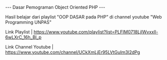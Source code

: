 --- Dasar Pemograman Object Oriented PHP ---

Hasil belajar dari playlist "OOP DASAR pada PHP" di channel youtube "Web Programming UNPAS"

Link Playlist | https://www.youtube.com/playlist?list=PLFIM0718LjIWvxxll-6wLXrC_16h_Bl_p

Link Channel Youtube | https://www.youtube.com/channel/UCkXmLjEr95LVtGuIm3l2dPg
